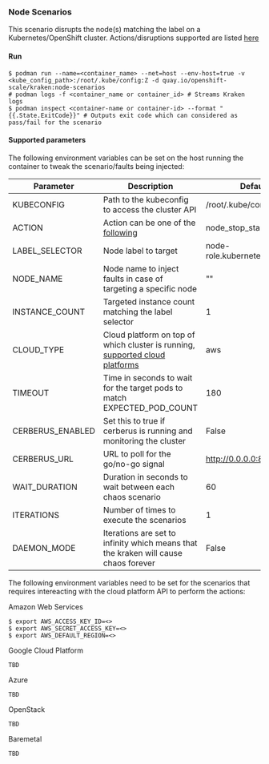 ### Node Scenarios
This scenario disrupts the node(s) matching the label on a Kubernetes/OpenShift cluster. Actions/disruptions supported are listed [here](https://github.com/cloud-bulldozer/kraken/blob/master/docs/node_scenarios.md)

#### Run

```
$ podman run --name=<container_name> --net=host --env-host=true -v <kube_config_path>:/root/.kube/config:Z -d quay.io/openshift-scale/kraken:node-scenarios
# podman logs -f <container_name or container_id> # Streams Kraken logs
$ podman inspect <container-name or container-id> --format "{{.State.ExitCode}}" # Outputs exit code which can considered as pass/fail for the scenario
```

#### Supported parameters

The following environment variables can be set on the host running the container to tweak the scenario/faults being injected:

Parameter               | Description                                                           | Default
----------------------- | -----------------------------------------------------------------     | ------------------------------------ |
KUBECONFIG              | Path to the kubeconfig to access the cluster API                      | /root/.kube/config                   |                                   
ACTION                  | Action can be one of the [following](https://github.com/cloud-bulldozer/kraken/blob/master/docs/node_scenarios.md) | node_stop_start_scenario |
LABEL_SELECTOR          | Node label to target                                                  | node-role.kubernetes.io/worker       |
NODE_NAME               | Node name to inject faults in case of targeting a specific node       | ""                                   |
INSTANCE_COUNT          | Targeted instance count matching the label selector                   | 1                                    |
CLOUD_TYPE              | Cloud platform on top of which cluster is running, [supported cloud platforms](https://github.com/cloud-bulldozer/kraken/blob/master/docs/node_scenarios.md)                     | aws |
TIMEOUT                 | Time in seconds to wait for the target pods to match EXPECTED_POD_COUNT | 180                                |
CERBERUS_ENABLED        | Set this to true if cerberus is running and monitoring the cluster    | False                                |
CERBERUS_URL            | URL to poll for the go/no-go signal                                   | http://0.0.0.0:8080                  |
WAIT_DURATION           | Duration in seconds to wait between each chaos scenario               | 60                                   |
ITERATIONS              | Number of times to execute the scenarios                              | 1                                    |
DAEMON_MODE             | Iterations are set to infinity which means that the kraken will cause chaos forever | False                  |

The following environment variables need to be set for the scenarios that requires intereacting with the cloud platform API to perform the actions:

Amazon Web Services
```
$ export AWS_ACCESS_KEY_ID=<>
$ export AWS_SECRET_ACCESS_KEY=<>
$ export AWS_DEFAULT_REGION=<>
```

Google Cloud Platform
```
TBD
```

Azure
```
TBD
```

OpenStack

```
TBD
```

Baremetal
```
TBD
```
